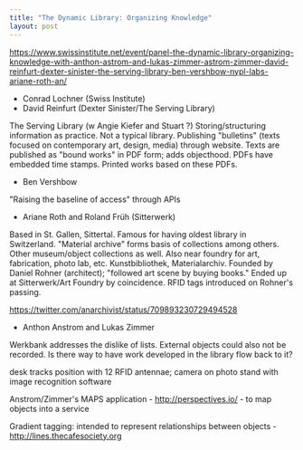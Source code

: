 ```yaml
---
title: "The Dynamic Library: Organizing Knowledge"
layout: post
---
```


<https://www.swissinstitute.net/event/panel-the-dynamic-library-organizing-knowledge-with-anthon-astrom-and-lukas-zimmer-astrom-zimmer-david-reinfurt-dexter-sinister-the-serving-library-ben-vershbow-nypl-labs-ariane-roth-an/>

* Conrad Lochner (Swiss Institute)
* David Reinfurt (Dexter Sinister/The Serving Library)

The Serving Library (w Angie Kiefer and Stuart ?)
Storing/structuring information as practice. Not a typical library. Publishing "bulletins" (texts focused on contemporary art, design, media) through website. Texts are published as "bound works" in PDF form; adds objecthood. PDFs have embedded time stamps. Printed works based on these PDFs. 

* Ben Vershbow

"Raising the baseline of access" through APIs

* Ariane Roth and Roland Früh (Sitterwerk)

Based in St. Gallen, Sittertal. Famous for having oldest library in Switzerland. "Material archive" forms basis of collections among others. Other museum/object collections as well. Also near foundry for art, fabrication, photo lab, etc. Kunstbibliothek, Materialarchiv. Founded by Daniel Rohner (architect); "followed art scene by buying books." Ended up at Sitterwerk/Art Foundry by coincidence. RFID tags introduced on Rohner's passing. 

https://twitter.com/anarchivist/status/709893230729494528


* Anthon Anstrom and Lukas Zimmer

Werkbank addresses the dislike of lists. External objects could also not be recorded. Is there way to have work developed in the library flow back to it?

desk tracks position with 12 RFID antennae; camera on photo stand with image recognition software

Anstrom/Zimmer's MAPS application - http://perspectives.io/ - to map objects into a service

Gradient tagging: intended to represent relationships between objects - http://lines.thecafesociety.org